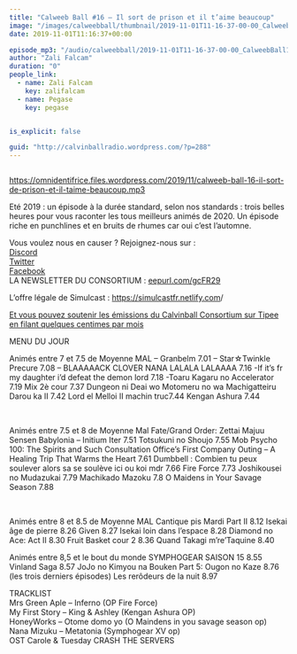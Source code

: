 ```yaml
---
title: "Calweeb Ball #16 – Il sort de prison et il t’aime beaucoup"
image: "/images/calweebball/thumbnail/2019-11-01T11-16-37-00-00_CalweebBall16Ilsortdeprisonetiltaimebeaucoup.jpg"
date: 2019-11-01T11:16:37+00:00

episode_mp3: "/audio/calweebball/2019-11-01T11-16-37-00-00_CalweebBall16Ilsortdeprisonetiltaimebeaucoup.mp3"
author: "Zali Falcam"
duration: "0"
people_link: 
  - name: Zali Falcam
    key: zalifalcam
  - name: Pegase
    key: pegase


is_explicit: false

guid: "http://calvinballradio.wordpress.com/?p=288"
---
```


<PodcastHeader/>

<!-- ECRIRE LA DESCRIPTION DE L'EPISODE SOUS CETTE LIGNE -->
<p><img src="/resources/calweebball/2019-11-01T11-16-37-00-00_CalweebBall16Ilsortdeprisonetiltaimebeaucoup/c16.jpg" alt=""></p>
<p><a href="https://omnidentifrice.files.wordpress.com/2019/11/calweeb-ball-16-il-sort-de-prison-et-il-taime-beaucoup.mp3" rel="nofollow">https://omnidentifrice.files.wordpress.com/2019/11/calweeb-ball-16-il-sort-de-prison-et-il-taime-beaucoup.mp3</a></p>
<p>Eté 2019 : un épisode à la durée standard, selon nos standards : trois belles heures pour vous raconter les tous meilleurs animés de 2020. Un épisode riche en punchlines et en bruits de rhumes car oui c’est l’automne.</p>
<p>Vous voulez nous en causer ? Rejoignez-nous sur :<br>
<a href="http://discordapp.com/invite/4RnA9v7" rel="nofollow">Discord</a><br>
<a href="https://twitter.com/Calvinball_FM?lang=fr" rel="nofollow">Twitter</a><br>
<a href="https://www.facebook.com/CalvinballRadio/?ref=bookmarks" rel="nofollow">Facebook</a><br>
LA NEWSLETTER DU CONSORTIUM : <a title="http://eepurl.com/gcFR29" href="https://exit.sc/?url=http%3A%2F%2Feepurl.com%2FgcFR29" rel="nofollow">eepurl.com/gcFR29</a></p>
<p>L’offre légale de Simulcast : <a href="https://simulcastfr.netlify.com/" rel="nofollow">https://simulcastfr.netlify.com</a>/</p>
<p><a href="https://fr.tipeee.com/calvinball" rel="nofollow">Et vous pouvez soutenir les émissions du Calvinball Consortium sur Tipee en filant quelques centimes par mois</a></p>
<p>MENU DU JOUR</p>




<tr>
<td>Animés entre 7 et 7.5 de Moyenne MAL</td>
</tr>
<tr>
<td>– Granbelm 7.01</td>
</tr>
<tr>
<td>– Star☆Twinkle Precure 7.08</td>
</tr>
<tr>
<td>– BLAAAAACK CLOVER NANA LALALA LALAAAA 7.16</td>
</tr>
<tr>
<td>-If it’s fr my daughter i’d defeat the demon lord 7.18</td>
</tr>
<tr>
<td>-Toaru Kagaru no Accelerator 7.19</td>
</tr>
<tr>
<td>Mix 2è cour 7.37</td>
</tr>
<tr>
<td>Dungeon ni Deai wo Motomeru no wa Machigatteiru Darou ka II 7.42</td>
</tr>
<tr>
<td>Lord el Melloi II machin truc7.44</td>
</tr>
<tr>
<td>Kengan Ashura 7.44</td>
</tr>


<p>&nbsp;</p>




<tr>
<td>Animés entre 7.5 et 8 de Moyenne Mal</td>
</tr>
<tr>
<td>Fate/Grand Order: Zettai Majuu Sensen Babylonia – Initium Iter 7.51</td>
</tr>
<tr>
<td>Totsukuni no Shoujo 7.55</td>
</tr>
<tr>
<td>Mob Psycho 100: The Spirits and Such Consultation Office’s First Company Outing – A Healing Trip That Warms the Heart 7.61</td>
</tr>
<tr>
<td>Dumbbell : Combien tu peux soulever alors sa se soulève ici ou koi mdr 7.66</td>
</tr>
<tr>
<td>Fire Force 7.73</td>
</tr>
<tr>
<td>Joshikousei no Mudazukai 7.79</td>
</tr>
<tr>
<td>Machikado Mazoku 7.8</td>
</tr>
<tr>
<td>O Maidens in Your Savage Season 7.88</td>
</tr>


<p>&nbsp;</p>




<tr>
<td>Animés entre 8 et 8.5 de Moyenne MAL</td>
</tr>
<tr>
<td>Cantique pis Mardi Part II 8.12</td>
</tr>
<tr>
<td>Isekai âge de pierre 8.26</td>
</tr>
<tr>
<td>Given 8.27</td>
</tr>
<tr>
<td>Isekai loin dans l’espace 8.28</td>
</tr>
<tr>
<td>Diamond no Ace: Act II 8.30</td>
</tr>
<tr>
<td>Fruit Basket cour 2 8.36</td>
</tr>
<tr>
<td>Quand Takagi m’re’Taquine 8.40</td>
</tr>


<p></p>




<tr>
<td>Animés entre 8,5 et le bout du monde</td>
</tr>
<tr>
<td>SYMPHOGEAR SAISON 15 8.55</td>
</tr>
<tr>
<td>Vinland Saga 8.57</td>
</tr>
<tr>
<td>JoJo no Kimyou na Bouken Part 5: Ougon no Kaze 8.76 (les trois derniers épisodes)</td>
</tr>
<tr>
<td>Les rerôdeurs de la nuit 8.97</td>
</tr>


<p>TRACKLIST<br>
Mrs Green Aple – Inferno (OP Fire Force)<br>
My First Story – King &amp; Ashley (Kengan Ashura OP)<br>
HoneyWorks – Otome domo yo (O Maindens in you savage season op)<br>
Nana Mizuku – Metatonia (Symphogear XV op)<br>
OST Carole &amp; Tuesday CRASH THE SERVERS</p>


